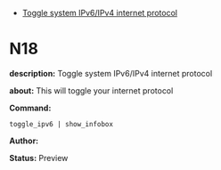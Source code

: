 - [Toggle system IPv6/IPv4 internet protocol](#n18)

# N18

**description:** Toggle system IPv6/IPv4 internet protocol

**about:** 
This will toggle your internet protocol

**Command:** 
~~~
toggle_ipv6 | show_infobox
~~~

**Author:** 

**Status:** Preview



